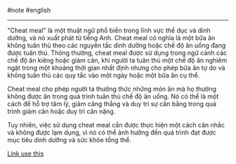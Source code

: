 #note #english 

----
"Cheat meal" là một thuật ngữ phổ biến trong lĩnh vực thể dục và dinh dưỡng, và nó xuất phát từ tiếng Anh. Cheat meal có nghĩa là một bữa ăn không tuân thủ theo các nguyên tắc dinh dưỡng hoặc chế độ ăn uống đang được tuân thủ. Thông thường, cheat meal được sử dụng trong ngữ cảnh các chế độ ăn kiêng hoặc giảm cân, khi người ta tuân thủ một chế độ ăn nghiêm ngặt trong một khoảng thời gian nhất định nhưng cho phép bữa ăn tự do và không tuân thủ các quy tắc vào một ngày hoặc một bữa ăn cụ thể.

Cheat meal cho phép người ta thưởng thức những món ăn mà họ thường không được ăn trong quá trình tuân thủ chế độ ăn uống. Nó có thể là một cách để hỗ trợ tâm lý, giảm căng thẳng và duy trì sự cân bằng trong quá trình giảm cân hoặc duy trì cân nặng.

Tuy nhiên, việc sử dụng cheat meal cần được thực hiện một cách cân nhắc và không được lạm dụng, vì nó có thể ảnh hưởng đến quá trình đạt được mục tiêu dinh dưỡng và sức khỏe tổng thể.

[Link use this](https://www.youtube.com/shorts/n9lG98YlELA)